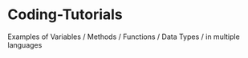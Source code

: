 # Coding-Tutorials
Examples of Variables / Methods / Functions / Data Types / in multiple languages
